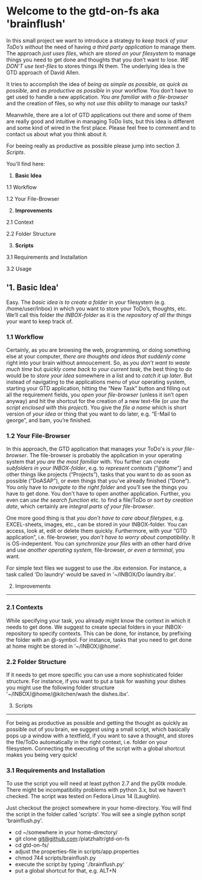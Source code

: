 
Welcome to the gtd-on-fs aka 'brainflush'
=========================================

In this small project we want to introduce a strategy to *keep track of your ToDo’s without* the need of having *a third party application* to manage them. The approach *just uses files*, which are *stored on your filesystem* to manage things you need to get done and thoughts that you don’t want to lose. *WE DON’T use text-files* to stores things IN them. The underlying idea is the GTD approach of David Allen.

It tries to accomplish the idea of *being as simple as possible*, *as quick as possible*, and *as productive as possible* in your workflow. You don’t have to get used to handle a new application. *You are familiar with a file-browser* and the creation of files, so why not *use this ability* to manage our tasks?

Meanwhile, there are a lot of GTD applications out there and some of them are really good and intuitive in managing ToDo lists, but this idea is different and some kind of wired in the first place. Please feel free to comment and to contact us about what you think about it.

For beeing really as productive as possible please jump into section *3. Scripts*.

You'll find here:

1. **Basic Idea**

1.1 Workflow

1.2 Your File-Browser

2. **Improvements**

2.1 Context

2.2 Folder Structure

3. **Scripts**

3.1 Requirements and Installation

3.2 Usage

'1. Basic Idea'
---------------

Easy. The *basic idea is to create a folder* in your filesystem (e.g. /home/user/Inbox) in which you want to store your ToDo’s, thoughts, etc. We’ll call this folder *the INBOX-folder* as it is the *repository of all the things* your want to keep track of.

### 1.1 Workflow

Certainly, as you are browsing the web, programming, or doing something else at your computer, *there are thoughts and ideas that suddenly come* right into your brain without annoucement. So, as *you don’t want to waste much time* but *quickly come back to your current task*, the best thing to do would be to *store your idea* somewhere in a list and to *catch it up later*. But instead of navigating to the applications menu of your operating system, starting your GTD application, hitting the “New Task” button and filling out all the requirement fields, you *open your file-browser* (unless it isn’t open anyway) and hit the shortcut for the creation of a new text-file (or *use the script enclosed with this project*). You give the *file a name* which is short version of *your idea* or thing that you want to do later, e.g. “E-Mail to george”, and bam, you’re finished.

### 1.2 Your File-Browser

In this approach, the GTD application that manages your ToDo's is *your file-browser*. The file-browser is probably the application in your operating system that *you are the most familiar* with. You further can *create subfolders in your INBOX-folder*, e.g. to *represent contexts (“@home”)* and other things like projects (“Projects”), tasks that you want to do as soon as possible (“DoASAP”), or even things that you’ve already finished (“Done”). You only have to *navigate to the right folder* and you’ll see the things you have to get done. You don't have to open another application. Further, you even can *use the search function* etc. to find a file/ToDo or *sort by creation date*, which certainly are *integral parts of your file-browser*.

One more good thing is that *you don’t have to care about filetypes*, e.g. EXCEL-sheets, images, etc., can be stored in your INBOX-folder. You can access, look at, edit or delete them quickly. Furthermore, with your “GTD application”, i.e. file-browser, you *don’t have to worry about compatibility*. It is OS-indepentent. You can *synchronize your files* with an other hard drive and use *another operating system*, file-browser, *or even a terminal*, you want.

For simple text files we suggest to use the .ibx extension. For instance, a task called 'Do laundry' would be saved in '~/INBOX/Do laundry.ibx'.

2. Improvements
---------------

### 2.1 Contexts

While specifying your task, you already might know the context in which it needs to get done. We suggest to create special folders in your INBOX-repository to specify contexts. This can be done, for instance, by prefixing the folder with an @-symbol. For instance, tasks that you need to get done at home might be stored in '~/INBOX/@home'.

### 2.2 Folder Structure

If it needs to get more specific you can use a more sophisticated folder structure. For instance, if you want to put a task for washing your dishes you might use the following folder structure '~/INBOX/@home/@kitchen/wash the dishes.ibx'.

3. Scripts
----------

For being as productive as possible and getting the thought as quickly as possible out of you brain, we suggest using a small script, which basically pops up a window with a textfield, if you want to save a thought, and stores the file/ToDo automatically in the right context, i.e. folder on your filesystem. Connecting the executing of the script with a global shortcut makes you being very quick!

### 3.1 Requirements and Installation

To use the script you will need at least python 2.7 and the pyGtk module. There might be incompatibility problems with python 3.x, but we haven't checked. The script was tested on Fedora Linux 14 (Laughlin).

Just checkout the project somewhere in your home-directory. You will find the script in the folder called 'scripts'. You will see a single python script 'brainflush.py'. 

* cd ~/somewhere in your home-directory/
* git clone git@github.com:/platzhaltr/gtd-on-fs
* cd gtd-on-fs/
* adjust the properties-file in scripts/app.properties
* chmod 744 scripts/brainflush.py
* execute the script by typing './brainflush.py'
* put a global shortcut for that, e.g. ALT+N

